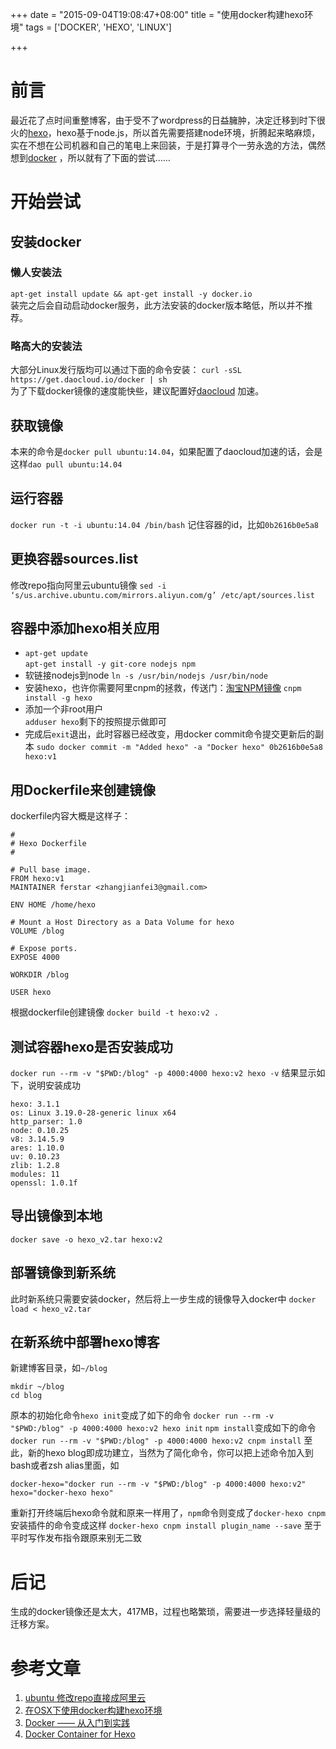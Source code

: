 +++
date = "2015-09-04T19:08:47+08:00"
title = "使用docker构建hexo环境"
tags = ['DOCKER', 'HEXO', 'LINUX']

+++
# 前言  
最近花了点时间重整博客，由于受不了wordpress的日益臃肿，决定迁移到时下很火的[hexo](https://hexo.io/)，hexo基于node.js，所以首先需要搭建node环境，折腾起来略麻烦，实在不想在公司机器和自己的笔电上来回装，于是打算寻个一劳永逸的方法，偶然想到[docker](https://www.docker.com/) ，所以就有了下面的尝试……


# 开始尝试

## 安装docker

### 懒人安装法
`apt-get install update && apt-get install -y docker.io`    
装完之后会自动启动docker服务，此方法安装的docker版本略低，所以并不推荐。

### 略高大的安装法
大部分Linux发行版均可以通过下面的命令安装：
`curl -sSL https://get.daocloud.io/docker | sh`  
为了下载docker镜像的速度能快些，建议配置好[daocloud](https://www.daocloud.io/) 加速。

## 获取镜像
本来的命令是`docker pull ubuntu:14.04`，如果配置了daocloud加速的话，会是这样`dao pull ubuntu:14.04`

## 运行容器
`docker run -t -i ubuntu:14.04 /bin/bash`
记住容器的id，比如`0b2616b0e5a8`

## 更换容器sources.list
修改repo指向阿里云ubuntu镜像
`sed -i ‘s/us.archive.ubuntu.com/mirrors.aliyun.com/g’ /etc/apt/sources.list`

## 容器中添加hexo相关应用

- `apt-get update`  
  `apt-get install -y git-core nodejs npm`  
- 软链接nodejs到node
  `ln -s /usr/bin/nodejs /usr/bin/node`  
- 安装hexo，也许你需要阿里cnpm的拯救，传送门：[淘宝NPM镜像](http://ferstar.org/2015/09/04/%E6%B7%98%E5%AE%9DNPM%E9%95%9C%E5%83%8F/) 
  `cnpm install -g hexo`
- 添加一个非root用户  
  `adduser hexo`剩下的按照提示做即可
- 完成后`exit`退出，此时容器已经改变，用docker commit命令提交更新后的副本
  `sudo docker commit -m "Added hexo" -a "Docker hexo" 0b2616b0e5a8 hexo:v1`

## 用Dockerfile来创建镜像

dockerfile内容大概是这样子：  

```  
#
# Hexo Dockerfile
#

# Pull base image.
FROM hexo:v1
MAINTAINER ferstar <zhangjianfei3@gmail.com>

ENV HOME /home/hexo

# Mount a Host Directory as a Data Volume for hexo
VOLUME /blog

# Expose ports.
EXPOSE 4000

WORKDIR /blog

USER hexo  
```

根据dockerfile创建镜像
`docker build -t hexo:v2 .`

## 测试容器hexo是否安装成功

`docker run --rm -v "$PWD:/blog" -p 4000:4000 hexo:v2 hexo -v`
结果显示如下，说明安装成功

```
hexo: 3.1.1
os: Linux 3.19.0-28-generic linux x64
http_parser: 1.0
node: 0.10.25
v8: 3.14.5.9
ares: 1.10.0
uv: 0.10.23
zlib: 1.2.8
modules: 11
openssl: 1.0.1f
```

## 导出镜像到本地

`docker save -o hexo_v2.tar hexo:v2`

## 部署镜像到新系统

此时新系统只需要安装docker，然后将上一步生成的镜像导入docker中
`docker load < hexo_v2.tar`

## 在新系统中部署hexo博客

新建博客目录，如`~/blog`

```
mkdir ~/blog
cd blog
```

原本的初始化命令`hexo init`变成了如下的命令
`docker run --rm -v "$PWD:/blog" -p 4000:4000 hexo:v2 hexo init`
`npm install`变成如下的命令
`docker run --rm -v "$PWD:/blog" -p 4000:4000 hexo:v2 cnpm install`
至此，新的hexo blog即成功建立，当然为了简化命令，你可以把上述命令加入到bash或者zsh alias里面，如

```
docker-hexo="docker run --rm -v "$PWD:/blog" -p 4000:4000 hexo:v2"
hexo="docker-hexo hexo"
```

重新打开终端后hexo命令就和原来一样用了，`npm`命令则变成了`docker-hexo cnpm`
安装插件的命令变成这样
`docker-hexo cnpm install plugin_name --save`
至于平时写作发布指令跟原来别无二致

# 后记
生成的docker镜像还是太大，417MB，过程也略繁琐，需要进一步选择轻量级的迁移方案。

# 参考文章
1. [ubuntu 修改repo直接成阿里云](http://www.philo.top/1899/11/30/ubuntuChangeRepo/) 
2. [在OSX下使用docker构建hexo环境](http://open.daocloud.io/build-hexo-env-by-docker-under-osx/) 
3. [Docker —— 从入门到实践](http://yeasy.gitbooks.io/docker_practice/content/index.html) 
4. [Docker Container for Hexo](https://github.com/billryan/docker-hexo) 